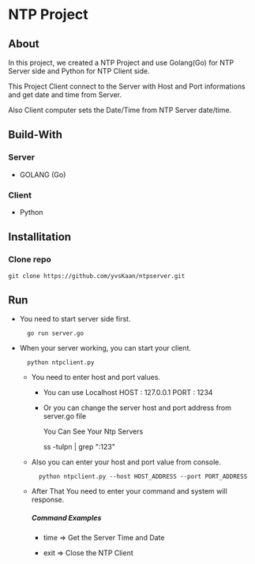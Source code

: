 # NTP Project

## About 

In this project, we created a NTP Project and use Golang(Go) for NTP Server side and Python for NTP Client side. 

This Project Client connect to the Server with Host and Port informations and get date and time from Server.

Also Client computer sets the Date/Time from NTP Server date/time.

## Build-With

### Server
* GOLANG (Go)

### Client
* Python

## Installitation

### Clone repo 

    git clone https://github.com/yvsKaan/ntpserver.git

## Run 

* You need to start server side first.

        go run server.go

* When your server working, you can start your client.

        python ntpclient.py

    * You need to enter host and port values.
        
        * You can use Localhost HOST : 127.0.0.1 PORT : 1234
        * Or you can change the server host and port address from server.go file 
          
          You Can See Your Ntp Servers 
          
            ss -tulpn | grep ":123"
    
    * Also you can enter your host and port value from console. 

            python ntpclient.py --host HOST_ADDRESS --port PORT_ADDRESS 

    * After That You need to enter your command and system will response.
        ##### Command Examples
        
        * time => Get the Server Time and Date
        
        * exit => Close the NTP Client